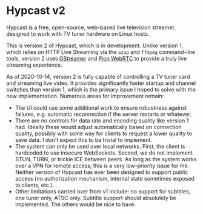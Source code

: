 # Hypcast v2

Hypcast is a free, open-source, web-based live television streamer, designed
to work with TV tuner hardware on Linux hosts.

This is version 2 of Hypcast, which is in development. Unlike version 1,
which relies on HTTP Live Streaming via the `azap` and `ffmpeg` command-line
tools, version 2 uses [GStreamer][gstreamer] and [Pion WebRTC][pion] to
provide a truly live streaming experience.

[gstreamer]: https://gstreamer.freedesktop.org/
[pion]: https://github.com/pion/webrtc

As of 2020-10-14, version 2 is fully capable of controlling a TV tuner card
and streaming live video. It provides significantly faster startup and
channel switches than version 1, which is the primary issue I hoped to solve
with the new implementation. Numerous areas for improvement remain:

- The UI could use some additional work to ensure robustness against
  failures, e.g. automatic reconnection if the server restarts or whatever.
- There are no controls for data rate and encoding quality like version 1 had.
  Ideally these would adjust automatically based on connection quality,
  possibly with some way for clients to request a lower quality to save data.
  I don't expect this to be trivial to implement.
- The system can only be used over local networks. First, the client is
  hardcoded to use insecure WebSockets. Second, we do not implement STUN,
  TURN, or trickle ICE between peers. As long as the system works over a VPN
  for remote access, this is a very low-priority issue for me. Neither
  version of Hypcast has ever been designed to support public access (no
  authorization mechanism, internal state sometimes exposed to clients,
  etc.).
- Other limitations carried over from v1 include: no support for subtitles,
  one tuner only, ATSC only. Subtitle support should absolutely be
  implemented. The others would be nice to have.
